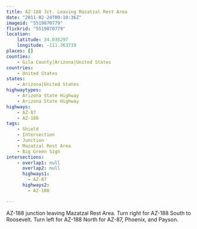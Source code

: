 ```yaml
---
title: AZ-188 Jct. Leaving Mazatzal Rest Area
date: "2011-02-24T09:10:36Z"
imageid: "5519870779"
flickrid: "5519870779"
location:
    latitude: 34.035297
    longitude: -111.363719
places: []
counties:
    - Gila County|Arizona|United States
countries:
    - United States
states:
    - Arizona|United States
highwaytypes:
    - Arizona State Highway
    - Arizona State Highway
highways:
    - AZ-87
    - AZ-188
tags:
    - Shield
    - Intersection
    - Junction
    - Mazatzal Rest Area
    - Big Green Sign
intersections:
    - overlap1: null
      overlap2: null
      highways1:
        - AZ-87
      highways2:
        - AZ-188

---
```

AZ-188 junction leaving Mazatzal Rest Area.  Turn right for AZ-188 South to Roosevelt.  Turn left for AZ-188 North for AZ-87, Phoenix, and Payson.